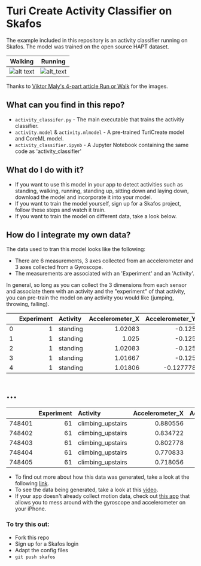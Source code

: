 # Turi Create Activity Classifier on Skafos

The example included in this repository is an activity classifier running on Skafos. The model was trained on the open source HAPT dataset. 
  
  Walking             |  Running
:-------------------------:|:-------------------------:
![alt text](https://cdn-images-1.medium.com/max/1120/1*vUB5BP_Fs09Add2P5QV16Q.png "Logo Title Text 1")  |  ![alt_text](https://cdn-images-1.medium.com/max/1120/1*ZXXlUT8jOuYJw6mpGCJEJQ.png "Logo Title Text 2")
 
Thanks to [Viktor Maly's 4-part article Run or Walk](https://towardsdatascience.com/run-or-walk-detecting-user-activity-with-machine-learning-and-core-ml-part-1-9658c0dcdd90) for the images.
  
## What can you find in this repo?
- `activity_classifer.py` - The main executable that trains the activitiy classifier.
- `activity.model` & `activity.mlmodel` - A pre-trained TuriCreate model and CoreML model.
- `activity_classifier.ipynb` - A Jupyter Notebook containing the same code as 'activity_classifier'


## What do I do with it?
- If you want to use this model in your app to detect activities such as standing, walking, running, standing up, sitting down and laying down, download the model and incorporate it into your model.
- If you want to train the model yourself, sign up for a Skafos project, follow these steps and watch it train.
- If you want to train the model on different data, take a look below.


## How do I integrate my own data?
The data used to tran this model looks like the following:
- There are 6 measurements, 3 axes collected from an accelerometer and 3 axes collected from a Gyroscope.
- The measurements are associated with an 'Experiment' and an 'Activity'.

In general, so long as you can collect the 3 dimensions from each sensor and associate them with an activity and the "experiment" of that activity, you can pre-train the model on any activity you would like (jumping, throwing, falling).

|    |   Experiment | Activity   |   Accelerometer_X |   Accelerometer_Y |   Accelerometer_Z |   Gyroscope_X |   Gyroscope_Y |   Gyroscope_Z |
|---:|-------------:|:-----------|------------------:|------------------:|------------------:|--------------:|--------------:|--------------:|
|  0 |            1 | standing   |           1.02083 |         -0.125    |          0.105556 |  -0.00274889  |  -0.00427606  |    0.00274889 |
|  1 |            1 | standing   |           1.025   |         -0.125    |          0.101389 |  -0.000305433 |  -0.00213803  |    0.00610865 |
|  2 |            1 | standing   |           1.02083 |         -0.125    |          0.104167 |   0.0122173   |   0.000916298 |   -0.00733038 |
|  3 |            1 | standing   |           1.01667 |         -0.125    |          0.108333 |   0.011301    |  -0.0018326   |   -0.00641409 |
|  4 |            1 | standing   |           1.01806 |         -0.127778 |          0.108333 |   0.0109956   |  -0.00152716  |   -0.00488692 |

# ...

|        |   Experiment | Activity          |   Accelerometer_X |   Accelerometer_Y |   Accelerometer_Z |   Gyroscope_X |   Gyroscope_Y |   Gyroscope_Z |
|-------:|-------------:|:------------------|------------------:|------------------:|------------------:|--------------:|--------------:|--------------:|
| 748401 |           61 | climbing_upstairs |          0.880556 |         -0.390278 |        -0.156944  |       1.1637  |      1.10628  |    -0.374155  |
| 748402 |           61 | climbing_upstairs |          0.834722 |         -0.358333 |        -0.0986111 |       1.17714 |      1.02381  |    -0.388816  |
| 748403 |           61 | climbing_upstairs |          0.802778 |         -0.329167 |        -0.104167  |       1.21348 |      0.91813  |    -0.332311  |
| 748404 |           61 | climbing_upstairs |          0.770833 |         -0.2875   |        -0.0986111 |       1.32619 |      0.846659 |    -0.202502  |
| 748405 |           61 | climbing_upstairs |          0.718056 |         -0.268056 |        -0.0555556 |       1.45875 |      0.783129 |    -0.0736093 |

- To find out more about how this data was generated, take a look at the following [link](https://archive.ics.uci.edu/ml/datasets/Human+Activity+Recognition+Using+Smartphones).
- To see the data being generated, take a look at this [video](https://www.youtube.com/watch?v=XOEN9W05_4A).
- If your app doesn't already collect motion data, check out [this app](https://itunes.apple.com/us/app/sensor-kinetics/id579040333?mt=8) that allows you to mess around with the gyroscope and accelerometer on your iPhone.

### To try this out:
  - Fork this repo
  - Sign up for a Skafos login
  - Adapt the config files
  - `git push skafos`

